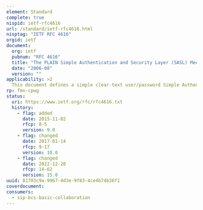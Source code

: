 ```yaml
---
element: Standard
complete: true
nispid: ietf-rfc4616
url: /standard/ietf-rfc4616.html
nisptag: "IETF RFC 4616"
orgid: ietf
document:
  org: ietf
  pubnum: "RFC 4616"
  title: "The PLAIN Simple Authentication and Security Layer (SASL) Mechanism"
  date: "2006-08"
  version: ""
applicability: >2
  This document defines a simple clear-text user/password Simple Authentication and Security Layer (SASL) mechanism called the PLAIN mechanism. The PLAIN mechanism is intended to be used, in combination with data confidentiality services provided by a lower layer, in protocols that lack a simple password authentication command.
rp: fmn-cpwg
status:
  uri: https://www.ietf.org/rfc/rfc4616.txt
  history: 
    - flag: added
      date: 2015-11-02
      rfcp: 8-5
      version: 9.0
    - flag: changed
      date: 2017-01-14
      rfcp: 9-17
      version: 10.0
    - flag: changed
      date: 2022-12-20
      rfcp: 14-62
      version: 15.0
uuid: 81703c9a-9967-4d3e-9f83-4ce4b74b36f1
coverdocument:
consumers:
  - sip-bcs-basic-collaboration
---
```

